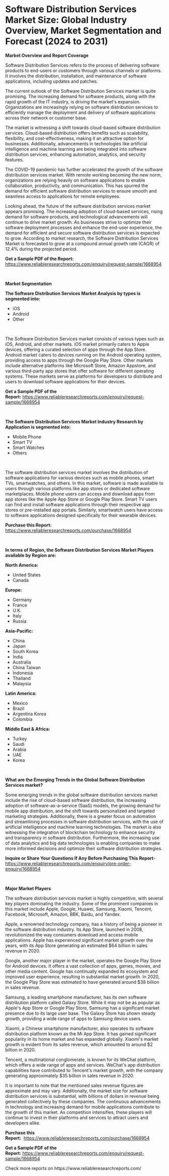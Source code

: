 <p><h1>Software Distribution Services Market Size: Global Industry Overview, Market Segmentation and Forecast (2024 to 2031)</h1></p><p><strong>Market Overview and Report Coverage</strong></p>
<p><p>Software Distribution Services refers to the process of delivering software products to end-users or customers through various channels or platforms. It involves the distribution, installation, and maintenance of software applications, including updates and patches.</p><p>The current outlook of the Software Distribution Services market is quite promising. The increasing demand for software products, along with the rapid growth of the IT industry, is driving the market's expansion. Organizations are increasingly relying on software distribution services to efficiently manage the deployment and delivery of software applications across their network or customer base.</p><p>The market is witnessing a shift towards cloud-based software distribution services. Cloud-based distribution offers benefits such as scalability, flexibility, and cost-effectiveness, making it an attractive option for businesses. Additionally, advancements in technologies like artificial intelligence and machine learning are being integrated into software distribution services, enhancing automation, analytics, and security features.</p><p>The COVID-19 pandemic has further accelerated the growth of the software distribution services market. With remote working becoming the new norm, organizations are relying heavily on software applications to enable collaboration, productivity, and communication. This has spurred the demand for efficient software distribution services to ensure smooth and seamless access to applications for remote employees.</p><p>Looking ahead, the future of the software distribution services market appears promising. The increasing adoption of cloud-based services, rising demand for software products, and technological advancements will continue to drive market growth. As businesses strive to optimize their software deployment processes and enhance the end-user experience, the demand for efficient and secure software distribution services is expected to grow. According to market research, the Software Distribution Services Market is forecasted to grow at a compound annual growth rate (CAGR) of 12.4% during the projected period.</p></p>
<p><strong>Get a Sample PDF of the Report:</strong> <a href="https://www.reliableresearchreports.com/enquiry/request-sample/1668954">https://www.reliableresearchreports.com/enquiry/request-sample/1668954</a></p>
<p>&nbsp;</p>
<p><strong>Market Segmentation</strong></p>
<p><strong>The Software Distribution Services Market Analysis by types is segmented into:</strong></p>
<p><ul><li>iOS</li><li>Android</li><li>Other</li></ul></p>
<p>&nbsp;</p>
<p><p>The Software Distribution Services market consists of various types such as iOS, Android, and other markets. iOS market primarily caters to Apple devices, offering a curated selection of apps through the App Store. Android market caters to devices running on the Android operating system, providing access to apps through the Google Play Store. Other markets include alternative platforms like Microsoft Store, Amazon Appstore, and various third-party app stores that offer software for different operating systems. These markets serve as platforms for developers to distribute and users to download software applications for their devices.</p></p>
<p><strong>Get a Sample PDF of the Report:</strong>&nbsp;<a href="https://www.reliableresearchreports.com/enquiry/request-sample/1668954">https://www.reliableresearchreports.com/enquiry/request-sample/1668954</a></p>
<p>&nbsp;</p>
<p><strong>The Software Distribution Services Market Industry Research by Application is segmented into:</strong></p>
<p><ul><li>Mobile Phone</li><li>Smart TV</li><li>Smart Watches</li><li>Others</li></ul></p>
<p>&nbsp;</p>
<p><p>The software distribution services market involves the distribution of software applications for various devices such as mobile phones, smart TVs, smartwatches, and others. In this market, software is made available to users through various platforms like app stores or dedicated software marketplaces. Mobile phone users can access and download apps from app stores like the Apple App Store or Google Play Store. Smart TV users can find and install software applications through their respective app stores or pre-installed app portals. Similarly, smartwatch users have access to software applications designed specifically for their wearable devices.</p></p>
<p><strong>Purchase this Report:</strong>&nbsp; <a href="https://www.reliableresearchreports.com/purchase/1668954">https://www.reliableresearchreports.com/purchase/1668954</a></p>
<p>&nbsp;</p>
<p><strong>In terms of Region, the Software Distribution Services Market Players available by Region are:</strong></p>
<p>
    <p> <strong> North America: </strong>
        <ul>
            <li>United States</li>
            <li>Canada</li>
        </ul>
        </p> 
    <p> <strong> Europe: </strong>
        <ul>
            <li>Germany</li>
            <li>France</li>
            <li>U.K.</li>
            <li>Italy</li>
            <li>Russia</li>
        </ul>
        </p> 
    <p> <strong> Asia-Pacific: </strong>
        <ul>
            <li>China</li>
            <li>Japan</li>
            <li>South Korea</li>
            <li>India</li>
            <li>Australia</li>
            <li>China Taiwan</li>
            <li>Indonesia</li>
            <li>Thailand</li>
            <li>Malaysia</li>
        </ul>
        </p> 
    <p> <strong> Latin America: </strong>
        <ul>
            <li>Mexico</li>
            <li>Brazil</li>
            <li>Argentina Korea</li>
            <li>Colombia</li>
        </ul>
        </p> 
    <p> <strong> Middle East & Africa: </strong>
        <ul>
            <li>Turkey</li>
            <li>Saudi</li>
            <li>Arabia</li>
            <li>UAE</li>
            <li>Korea</li>
        </ul>
    </p>
    </p>
<p>&nbsp;</p>
<p><strong>What are the Emerging Trends in the Global Software Distribution Services market?</strong></p>
<p><p>Some emerging trends in the global software distribution services market include the rise of cloud-based software distribution, the increasing adoption of software-as-a-service (SaaS) models, the growing demand for mobile app distribution, and the shift towards personalized and targeted marketing strategies. Additionally, there is a greater focus on automation and streamlining processes in software distribution services, with the use of artificial intelligence and machine learning technologies. The market is also witnessing the integration of blockchain technology to enhance security and transparency in software distribution. Furthermore, the increasing use of data analytics and big data technologies is enabling companies to make more informed decisions and optimize their software distribution strategies.</p></p>
<p><strong>Inquire or Share Your Questions If Any Before Purchasing This Report</strong>- <a href="https://www.reliableresearchreports.com/enquiry/pre-order-enquiry/1668954">https://www.reliableresearchreports.com/enquiry/pre-order-enquiry/1668954</a></p>
<p>&nbsp;</p>
<p><strong>Major Market Players</strong></p>
<p><p>The software distribution services market is highly competitive, with several key players dominating the industry. Some of the prominent companies in this market include Apple, Google, Huawei, Samsung, Xiaomi, Tencent, Facebook, Microsoft, Amazon, BBK, Baidu, and Yandex. </p><p>Apple, a renowned technology company, has a history of being a pioneer in the software distribution industry. Its App Store, launched in 2008, revolutionized the way consumers download and access mobile applications. Apple has experienced significant market growth over the years, with its App Store generating an estimated $64 billion in sales revenue in 2020.</p><p>Google, another major player in the market, operates the Google Play Store for Android devices. It offers a vast collection of apps, games, movies, and other media content. Google has continually expanded its ecosystem and improved user experience, resulting in substantial market growth. In 2020, the Google Play Store was estimated to have generated around $38 billion in sales revenue.</p><p>Samsung, a leading smartphone manufacturer, has its own software distribution platform called Galaxy Store. While it may not be as popular as Apple's App Store or Google Play Store, Samsung has a significant market presence due to its large user base. The Galaxy Store has shown steady growth, providing a wide range of apps to Samsung device users.</p><p>Xiaomi, a Chinese smartphone manufacturer, also operates its software distribution platform known as the Mi App Store. It has gained significant popularity in its home market and has expanded globally. Xiaomi's market growth is evident from its sales revenue, which amounted to around $2 billion in 2020.</p><p>Tencent, a multinational conglomerate, is known for its WeChat platform, which offers a wide range of apps and services. WeChat's app distribution capabilities have contributed to Tencent's market growth, with the company generating approximately $35 billion in sales revenue in 2020.</p><p>It is important to note that the mentioned sales revenue figures are approximate and may vary. Additionally, the market size for software distribution services is substantial, with billions of dollars in revenue being generated collectively by these companies. The continuous advancements in technology and increasing demand for mobile applications contribute to the growth of this market. As competition intensifies, these players will continue to invest in their platforms and services to attract users and developers alike.</p></p>
<p><strong>Purchase this Report:</strong>&nbsp;&nbsp;<a href="https://www.reliableresearchreports.com/purchase/1668954">https://www.reliableresearchreports.com/purchase/1668954</a></p>
<p></p>
<p><strong>Get a Sample PDF of the Report:</strong>&nbsp;<a href="https://www.reliableresearchreports.com/enquiry/request-sample/1668954">https://www.reliableresearchreports.com/enquiry/request-sample/1668954</a></p>
<p>Check more reports on https://www.reliableresearchreports.com/</p>